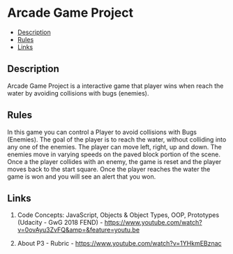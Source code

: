 # Arcade Game Project

* [Description](#Description)
* [Rules](#Rules)
* [Links](#Links)

## Description

Arcade Game Project is a interactive game that player wins when reach the water by avoiding collisions with bugs (enemies).

## Rules

In this game you can control a Player to avoid collisions with Bugs (Enemies). 
The goal of the player is to reach the water, without colliding into any one of the enemies. The player can move left, right, up and down. The enemies move in varying speeds on the paved block portion of the scene. Once a the player collides with an enemy, the game is reset and the player moves back to the start square. Once the player reaches the water the game is won  and you will see an alert that you won.

## Links

1. Code Concepts: JavaScript, Objects & Object Types, OOP, Prototypes (Udacity - GwG 2018 FEND) - https://www.youtube.com/watch?v=0ovAyu3ZvFQ&amp=&feature=youtu.be

2. About P3 - Rubric - https://www.youtube.com/watch?v=1YHkmEBznac
